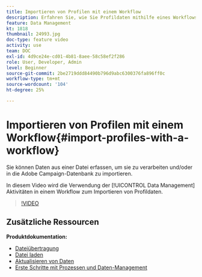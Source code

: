 ```yaml
---
title: Importieren von Profilen mit einem Workflow
description: Erfahren Sie, wie Sie Profildaten mithilfe eines Workflows importieren.
feature: Data Management
kt: 1818
thumbnail: 24993.jpg
doc-type: feature video
activity: use
team: DOC
exl-id: 4d9ce24e-cd01-4b81-8aee-58c58ef2f286
role: User, Developer, Admin
level: Beginner
source-git-commit: 2be2719ddd84490b796d9abc6300376fa896ff0c
workflow-type: tm+mt
source-wordcount: '104'
ht-degree: 25%

---
```


# Importieren von Profilen mit einem Workflow{#import-profiles-with-a-workflow}

Sie können Daten aus einer Datei erfassen, um sie zu verarbeiten und/oder in die Adobe Campaign-Datenbank zu importieren.

In diesem Video wird die Verwendung der [!UICONTROL Data Management] Aktivitäten in einem Workflow zum Importieren von Profildaten.

>[!VIDEO](https://video.tv.adobe.com/v/24993?quality=12)

## Zusätzliche Ressourcen

**Produktdokumentation:**
* [Dateiübertragung](https://experienceleague.adobe.com/docs/campaign-standard/using/managing-processes-and-data/data-management-activities/transfer-file.html)
* [Datei laden](https://experienceleague.adobe.com/docs/campaign-standard/using/managing-processes-and-data/data-management-activities/load-file.html)
* [Aktualisieren von Daten](https://experienceleague.adobe.com/docs/campaign-standard/using/managing-processes-and-data/data-management-activities/update-data.html)
* [Erste Schritte mit Prozessen und Daten-Management](https://experienceleague.adobe.com/docs/campaign-standard/using/managing-processes-and-data/get-started-workflows.html)

